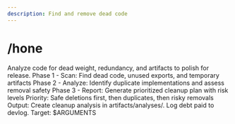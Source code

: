 ```yaml
---
description: Find and remove dead code
---
```


# /hone

<instructions>
Analyze code for dead weight, redundancy, and artifacts to polish for release.
</instructions>

<approach>
Phase 1 - Scan: Find dead code, unused exports, and temporary artifacts
Phase 2 - Analyze: Identify duplicate implementations and assess removal safety
Phase 3 - Report: Generate prioritized cleanup plan with risk levels
Priority: Safe deletions first, then duplicates, then risky removals
Output: Create cleanup analysis in artifacts/analyses/. Log debt paid to devlog.
</approach>

<context>
Target: $ARGUMENTS
</context>